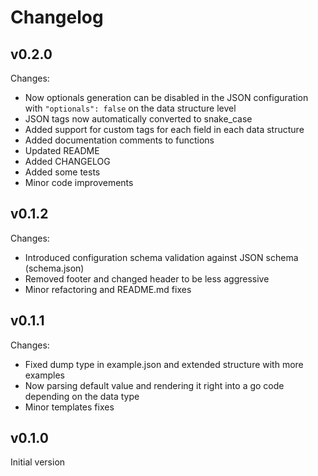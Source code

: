 # Changelog

## v0.2.0

Changes:

* Now optionals generation can be disabled in the JSON configuration with `"optionals": false` on the data structure level
* JSON tags now automatically converted to snake_case
* Added support for custom tags for each field in each data structure
* Added documentation comments to functions
* Updated README
* Added CHANGELOG
* Added some tests
* Minor code improvements

## v0.1.2

Changes:

* Introduced configuration schema validation against JSON schema (schema.json)
* Removed footer and changed header to be less aggressive
* Minor refactoring and README.md fixes

## v0.1.1

Changes:

* Fixed dump type in example.json and extended structure with more examples
* Now parsing default value and rendering it right into a go code depending on the data type
* Minor templates fixes

## v0.1.0

Initial version
